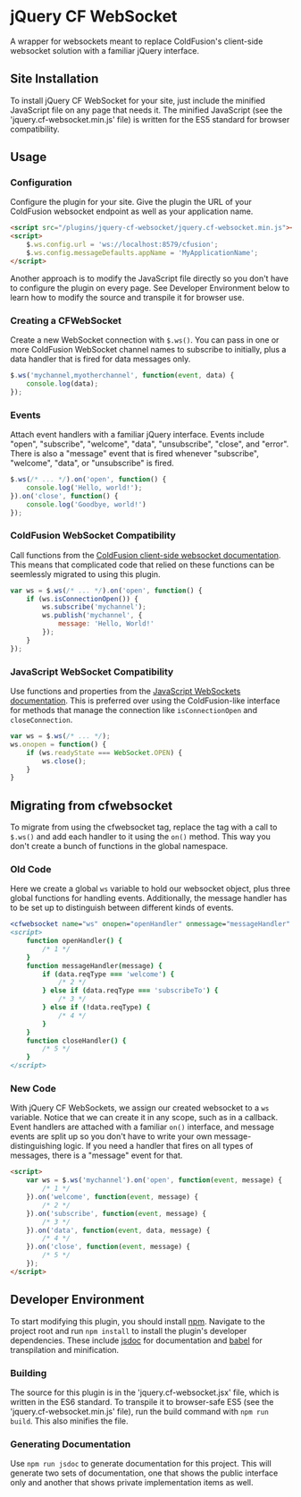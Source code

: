 # jQuery CF WebSocket
A wrapper for websockets meant to replace ColdFusion's client-side websocket solution with a familiar jQuery interface.

## Site Installation
To install jQuery CF WebSocket for your site, just include the minified JavaScript file on any page that needs it. The minified JavaScript (see the 'jquery.cf-websocket.min.js' file) is written for the ES5 standard for browser compatibility.

## Usage

### Configuration
Configure the plugin for your site. Give the plugin the URL of your ColdFusion websocket endpoint as well as your application name.
```html
<script src="/plugins/jquery-cf-websocket/jquery.cf-websocket.min.js"></script>
<script>
    $.ws.config.url = 'ws://localhost:8579/cfusion';
    $.ws.config.messageDefaults.appName = 'MyApplicationName';
</script>
```

Another approach is to modify the JavaScript file directly so you don't have to configure the plugin on every page. See Developer Environment below to learn how to modify the source and transpile it for browser use.

### Creating a CFWebSocket
Create a new WebSocket connection with `$.ws()`. You can pass in one or more ColdFusion WebSocket channel names to subscribe to initially, plus a data handler that is fired for data messages only.
```javascript
$.ws('mychannel,myotherchannel', function(event, data) {
    console.log(data);
});
```

### Events
Attach event handlers with a familiar jQuery interface. Events include "open", "subscribe", "welcome", "data", "unsubscribe", "close", and "error". There is also a "message" event that is fired whenever "subscribe", "welcome", "data", or "unsubscribe" is fired.
```javascript
$.ws(/* ... */).on('open', function() {
    console.log('Hello, world!');
}).on('close', function() {
    console.log('Goodbye, world!')
});
```

### ColdFusion WebSocket Compatibility
Call functions from the [ColdFusion client-side websocket documentation](https://helpx.adobe.com/coldfusion/developing-applications/coldfusion-and-html-5/using-coldfusion-websocket/using-websocket-to-broadcast-messages.html#UsingtheWebSocketJavaScriptfunctions). This means that complicated code that relied on these functions can be seemlessly migrated to using this plugin.
```javascript
var ws = $.ws(/* ... */).on('open', function() {
    if (ws.isConnectionOpen()) {
        ws.subscribe('mychannel');
        ws.publish('mychannel', {
            message: 'Hello, World!'
        });
    }
});
```

### JavaScript WebSocket Compatibility
Use functions and properties from the [JavaScript WebSockets documentation](https://developer.mozilla.org/en-US/docs/Web/API/WebSocket). This is preferred over using the ColdFusion-like interface for methods that manage the connection like `isConnectionOpen` and `closeConnection`.
```javascript
var ws = $.ws(/* ... */);
ws.onopen = function() {
    if (ws.readyState === WebSocket.OPEN) {
        ws.close();
    }
}
```

## Migrating from cfwebsocket
To migrate from using the cfwebsocket tag, replace the tag with a call to `$.ws()` and add each handler to it using the `on()` method. This way you don't create a bunch of functions in the global namespace.

### Old Code
Here we create a global `ws` variable to hold our websocket object, plus three global functions for handling events. Additionally, the message handler has to be set up to distinguish between different kinds of events.
```coldfusion
<cfwebsocket name="ws" onopen="openHandler" onmessage="messageHandler" onclose="closeHandler" subscribeto="mychannel" />
<script>
    function openHandler() {
        /* 1 */
    }
    function messageHandler(message) {
        if (data.reqType === 'welcome') {
            /* 2 */
        } else if (data.reqType === 'subscribeTo') {
            /* 3 */
        } else if (!data.reqType) {
            /* 4 */
        }
    }
    function closeHandler() {
        /* 5 */
    }
</script>
```

### New Code
With jQuery CF WebSockets, we assign our created websocket to a `ws` variable. Notice that we can create it in any scope, such as in a callback. Event handlers are attached with a familiar `on()` interface, and message events are split up so you don't have to write your own message-distinguishing logic. If you need a handler that fires on all types of messages, there is a "message" event for that.
```html
<script>
    var ws = $.ws('mychannel').on('open', function(event, message) {
        /* 1 */
    }).on('welcome', function(event, message) {
        /* 2 */
    }).on('subscribe', function(event, message) {
        /* 3 */
    }).on('data', function(event, data, message) {
        /* 4 */
    }).on('close', function(event, message) {
        /* 5 */
    });
</script>
```

## Developer Environment
To start modifying this plugin, you should install [npm](https://www.npmjs.com/). Navigate to the project root and run `npm install` to install the plugin's developer dependencies. These include [jsdoc](http://usejsdoc.org/) for documentation and [babel](https://babeljs.io/) for transpilation and minification.

### Building
The source for this plugin is in the 'jquery.cf-websocket.jsx' file, which is written in the ES6 standard. To transpile it to browser-safe ES5 (see the 'jquery.cf-websocket.min.js' file), run the build command with `npm run build`. This also minifies the file.

### Generating Documentation
Use `npm run jsdoc` to generate documentation for this project. This will generate two sets of documentation, one that shows the public interface only and another that shows private implementation items as well.